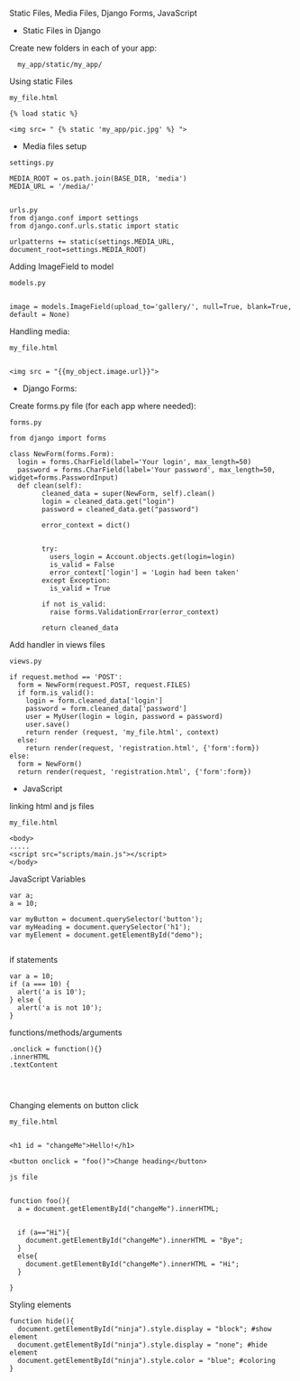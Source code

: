 Static Files, Media Files, Django Forms, JavaScript


- Static Files in Django


Create new folders in each of your app:

```
  my_app/static/my_app/
```

Using static Files
```
my_file.html

{% load static %}

<img src= " {% static 'my_app/pic.jpg' %} ">

```


- Media files setup

```
settings.py

MEDIA_ROOT = os.path.join(BASE_DIR, 'media')
MEDIA_URL = '/media/'


urls.py
from django.conf import settings
from django.conf.urls.static import static

urlpatterns += static(settings.MEDIA_URL, document_root=settings.MEDIA_ROOT)

```


Adding ImageField to model

```
models.py


image = models.ImageField(upload_to='gallery/', null=True, blank=True, default = None)
```

Handling media:

```
my_file.html


<img src = "{{my_object.image.url}}">
```


- Django Forms:

Create forms.py file (for each app where needed):

```
forms.py

from django import forms

class NewForm(forms.Form):
  login = forms.CharField(label='Your login', max_length=50)
  password = forms.CharField(label='Your password', max_length=50, widget=forms.PasswordInput)
  def clean(self):
        cleaned_data = super(NewForm, self).clean()
        login = cleaned_data.get("login")
        password = cleaned_data.get("password")

        error_context = dict()


        try:
          users_login = Account.objects.get(login=login)
          is_valid = False
          error_context['login'] = 'Login had been taken'
        except Exception:
          is_valid = True

        if not is_valid:
          raise forms.ValidationError(error_context)

        return cleaned_data
```

Add handler in views files

```
views.py

if request.method == 'POST':
  form = NewForm(request.POST, request.FILES)
  if form.is_valid():
    login = form.cleaned_data['login']
    password = form.cleaned_data['password']
    user = MyUser(login = login, password = password)
    user.save()
    return render (request, 'my_file.html', context)
  else:
    return render(request, 'registration.html', {'form':form})
else:
  form = NewForm()
  return render(request, 'registration.html', {'form':form})

```


- JavaScript

linking html and js files

```
my_file.html

<body>
.....
<script src="scripts/main.js"></script>
</body>
```


JavaScript Variables

```
var a;
a = 10;

var myButton = document.querySelector('button');
var myHeading = document.querySelector('h1');
var myElement = document.getElementById("demo");


```


if statements

```
var a = 10;
if (a === 10) {
  alert('a is 10');
} else {
  alert('a is not 10');
}
```

functions/methods/arguments

```
.onclick = function(){}
.innerHTML
.textContent




```




Changing elements on button click


```
my_file.html


<h1 id = "changeMe">Hello!</h1>

<button onclick = "foo()">Change heading</button>

```

```
js file


function foo(){
  a = document.getElementById("changeMe").innerHTML;


  if (a=="Hi"){
    document.getElementById("changeMe").innerHTML = "Bye";
  }
  else{
    document.getElementById("changeMe").innerHTML = "Hi";
  }

}

```


Styling elements


```
function hide(){
  document.getElementById("ninja").style.display = "block"; #show element
  document.getElementById("ninja").style.display = "none"; #hide element
  document.getElementById("ninja").style.color = "blue"; #coloring
}
```
